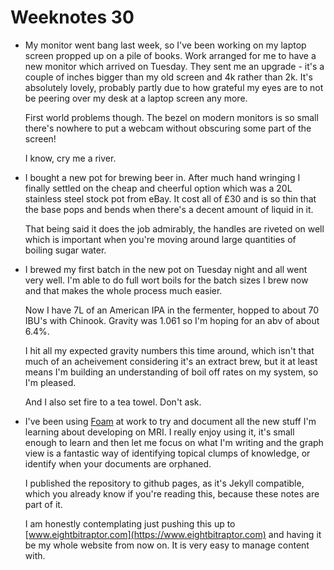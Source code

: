 # Weeknotes 30

- My monitor went bang last week, so I've been working on my laptop screen
  propped up on a pile of books. Work arranged for me to have a new monitor
  which arrived on Tuesday. They sent me an upgrade - it's a couple of inches
  bigger than my old screen and 4k rather than 2k. It's absolutely lovely,
  probably partly due to how grateful my eyes are to not be peering over my desk
  at a laptop screen any more.

  First world problems though. The bezel on modern monitors is so small there's
  nowhere to put a webcam without obscuring some part of the screen!

  I know, cry me a river.

- I bought a new pot for brewing beer in. After much hand wringing I finally
  settled on the cheap and cheerful option which was a 20L stainless steel stock
  pot from eBay. It cost all of £30 and is so thin that the base pops and bends
  when there's a decent amount of liquid in it.

  That being said it does the job admirably, the handles are riveted on
  well which is important when you're moving around large quantities of boiling
  sugar water.

- I brewed my first batch in the new pot on Tuesday night and all went very
  well. I'm able to do full wort boils for the batch sizes I brew now and that
  makes the whole process much easier.

  Now I have 7L of an American IPA in the fermenter, hopped to about 70 IBU's
  with Chinook. Gravity was 1.061 so I'm hoping for an abv of about 6.4%.

  I hit all my expected gravity numbers this time around, which isn't that much
  of an acheivement considering it's an extract brew, but it at least means I'm
  building an understanding of boil off rates on my system, so I'm pleased.

  And I also set fire to a tea towel. Don't ask.

- I've been using [Foam](foambubble.github.com) at work to try and document all
  the new stuff I'm learning about developing on MRI. I really enjoy using it,
  it's small enough to learn and then let me focus on what I'm writing and the
  graph view is a fantastic way of identifying topical clumps of knowledge, or
  identify when your documents are orphaned.

  I published the repository to github pages, as it's Jekyll compatible, which
  you already know if you're reading this, because these notes are part of it.

  I am honestly contemplating just pushing this up to
  [www.eightbitraptor.com](https://www.eightbitraptor.com) and having it be my
  whole website from now on. It is very easy to manage content with.


